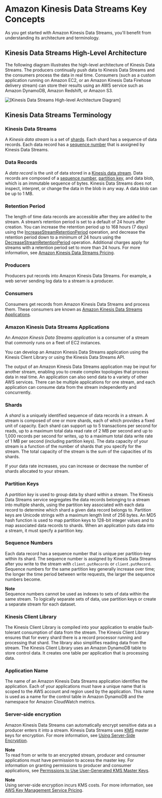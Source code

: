 # Amazon Kinesis Data Streams Key Concepts<a name="key-concepts"></a>

As you get started with Amazon Kinesis Data Streams, you'll benefit from understanding its architecture and terminology\.

## Kinesis Data Streams High\-Level Architecture<a name="high-level-architecture"></a>

The following diagram illustrates the high\-level architecture of Kinesis Data Streams\. The producers continually push data to Kinesis Data Streams and the consumers process the data in real time\. Consumers \(such as a custom application running on Amazon EC2, or an Amazon Kinesis Data Firehose delivery stream\) can store their results using an AWS service such as Amazon DynamoDB, Amazon Redshift, or Amazon S3\. 

![\[Kinesis Data Streams High-level Architecture Diagram\]](http://docs.aws.amazon.com/streams/latest/dev/images/architecture.png)

## Kinesis Data Streams Terminology<a name="terminology"></a>

### Kinesis Data Streams<a name="stream"></a>

A *Kinesis data stream* is a set of [shards](#shard)\. Each shard has a sequence of data records\. Each data record has a [sequence number](#sequence-number) that is assigned by Kinesis Data Streams\. 

### Data Records<a name="data-record"></a>

A *data record* is the unit of data stored in a [Kinesis data stream](#stream)\. Data records are composed of a [sequence number](#sequence-number), [partition key](#partition-key), and data blob, which is an immutable sequence of bytes\. Kinesis Data Streams does not inspect, interpret, or change the data in the blob in any way\. A data blob can be up to 1 MB\.

### Retention Period<a name="w3ab1b5c15b7b6"></a>

The length of time data records are accessible after they are added to the stream\. A stream’s retention period is set to a default of 24 hours after creation\. You can increase the retention period up to 168 hours \(7 days\) using the [IncreaseStreamRetentionPeriod](http://docs.aws.amazon.com/kinesis/latest/APIReference/API_IncreaseStreamRetentionPeriod.html) operation, and decrease the retention period down to a minimum of 24 hours using the [DecreaseStreamRetentionPeriod](http://docs.aws.amazon.com/kinesis/latest/APIReference/API_DecreaseStreamRetentionPeriod.html) operation\. Additional charges apply for streams with a retention period set to more than 24 hours\. For more information, see [Amazon Kinesis Data Streams Pricing](https://aws.amazon.com/kinesis/pricing/)\.

### Producers<a name="producers"></a>

Producers put records into Amazon Kinesis Data Streams\. For example, a web server sending log data to a stream is a producer\.

### Consumers<a name="consumers"></a>

Consumers get records from Amazon Kinesis Data Streams and process them\. These consumers are known as [Amazon Kinesis Data Streams Applications](#enabled-application)\.

### Amazon Kinesis Data Streams Applications<a name="enabled-application"></a>

An *Amazon Kinesis Data Streams application* is a consumer of a stream that commonly runs on a fleet of EC2 instances\.

You can develop an Amazon Kinesis Data Streams application using the Kinesis Client Library or using the Kinesis Data Streams API\.

The output of an Amazon Kinesis Data Streams application may be input for another stream, enabling you to create complex topologies that process data in real time\. An application can also send data to a variety of other AWS services\. There can be multiple applications for one stream, and each application can consume data from the stream independently and concurrently\.

### Shards<a name="shard"></a>

A *shard* is a uniquely identified sequence of data records in a stream\. A stream is composed of one or more shards, each of which provides a fixed unit of capacity\. Each shard can support up to 5 transactions per second for reads, up to a maximum total data read rate of 2 MB per second and up to 1,000 records per second for writes, up to a maximum total data write rate of 1 MB per second \(including partition keys\)\. The data capacity of your stream is a function of the number of shards that you specify for the stream\. The total capacity of the stream is the sum of the capacities of its shards\.

If your data rate increases, you can increase or decrease the number of shards allocated to your stream\.

### Partition Keys<a name="partition-key"></a>

A *partition key* is used to group data by shard within a stream\. The Kinesis Data Streams service segregates the data records belonging to a stream into multiple shards, using the partition key associated with each data record to determine which shard a given data record belongs to\. Partition keys are Unicode strings with a maximum length limit of 256 bytes\. An MD5 hash function is used to map partition keys to 128\-bit integer values and to map associated data records to shards\. When an application puts data into a stream, it must specfy a partition key\. 

### Sequence Numbers<a name="sequence-number"></a>

Each data record has a sequence number that is unique per partition-key within its shard\. The sequence number is assigned by Kinesis Data Streams after you write to the stream with `client.putRecords` or `client.putRecord`\. Sequence numbers for the same partition key generally increase over time; the longer the time period between write requests, the larger the sequence numbers become\.

**Note**  
Sequence numbers cannot be used as indexes to sets of data within the same stream\. To logically separate sets of data, use partition keys or create a separate stream for each dataset\.

### Kinesis Client Library<a name="client-library"></a>

The Kinesis Client Library is compiled into your application to enable fault\-tolerant consumption of data from the stream\. The Kinesis Client Library ensures that for every shard there is a record processor running and processing that shard\. The library also simplifies reading data from the stream\. The Kinesis Client Library uses an Amazon DynamoDB table to store control data\. It creates one table per application that is processing data\. 

### Application Name<a name="application-name"></a>

The name of an Amazon Kinesis Data Streams application identifies the application\. Each of your applications must have a unique name that is scoped to the AWS account and region used by the application\. This name is used as a name for the control table in Amazon DynamoDB and the namespace for Amazon CloudWatch metrics\. 

### Server\-side encryption<a name="server-side-encryption-concept"></a>

Amazon Kinesis Data Streams can automatically encrypt sensitive data as a producer enters it into a stream\. Kinesis Data Streams uses [KMS](http://docs.aws.amazon.com/kms/latest/developerguide/) master keys for encryption\. For more information, see [Using Server\-Side Encryption](server-side-encryption.md)\.

**Note**  
To read from or write to an encrypted stream, producer and consumer applications must have permission to access the master key\. For information on granting permissions to producer and consumer applications, see [Permissions to Use User\-Generated KMS Master Keys](permissions-user-key-KMS.md)\.

**Note**  
Using server\-side encryption incurs KMS costs\. For more information, see [AWS Key Management Service Pricing](http://aws.amazon.com/kms/pricing)\.
